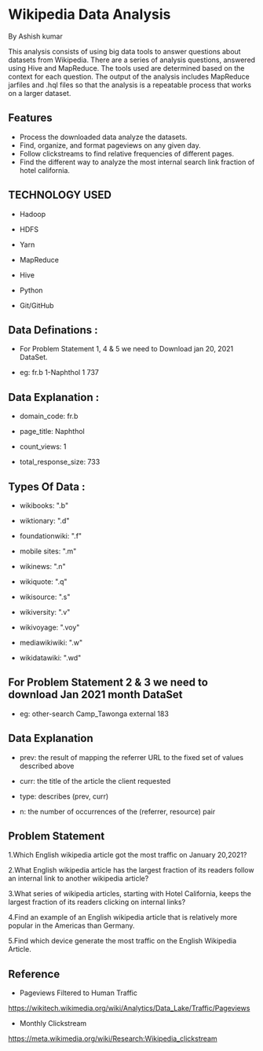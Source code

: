 # Wikipedia Data Analysis 
By Ashish kumar

This analysis consists of using big data tools to answer questions about datasets from Wikipedia. There are a series of analysis questions, answered using Hive and MapReduce. The tools used are determined based on the context for each question. The output of the analysis includes MapReduce jarfiles and .hql files so that the analysis is a repeatable process that works on a larger dataset.

## Features
- Process the downloaded data analyze the datasets.
- Find, organize, and format pageviews on any given day.
- Follow clickstreams to find relative frequencies of different pages.
- Find the different way to analyze the most internal search link fraction of hotel california.

## TECHNOLOGY USED  
- Hadoop

-  HDFS

-  Yarn

-  MapReduce

-  Hive

-  Python

-  Git/GitHub

## Data Definations :
-  For Problem Statement 1, 4 & 5 we need to Download jan 20, 2021 DataSet.

-  eg: fr.b 1-Naphthol 1 737

## Data Explanation :
-  domain_code: fr.b

-  page_title: Naphthol

-  count_views: 1

-  total_response_size: 733

## Types Of Data :
-  wikibooks: ".b"

-  wiktionary: ".d"

-  foundationwiki: ".f"

-  mobile sites: ".m"

-  wikinews: ".n"

-  wikiquote: ".q"

-  wikisource: ".s"

-  wikiversity: ".v"

-  wikivoyage: ".voy"

-  mediawikiwiki: ".w"

-  wikidatawiki: ".wd"

## For Problem Statement 2 & 3 we need to download Jan 2021 month DataSet 
-  eg: other-search Camp_Tawonga external 183

## Data Explanation 
-  prev: the result of mapping the referrer URL to the fixed set of values described above

-  curr: the title of the article the client requested

-  type: describes (prev, curr)

-  n: the number of occurrences of the (referrer, resource) pair

## Problem Statement 
1.Which English wikipedia article got the most traffic on January 20,2021?

2.What English wikipedia article has the largest fraction of its readers follow an internal link to another wikipedia article?

3.What series of wikipedia articles, starting with Hotel California, keeps the largest fraction of its readers clicking on internal links?

4.Find an example of an English wikipedia article that is relatively more popular in the Americas than Germany.

5.Find which device generate the most traffic on the English Wikipedia Article.


## Reference
-  Pageviews Filtered to Human Traffic

https://wikitech.wikimedia.org/wiki/Analytics/Data_Lake/Traffic/Pageviews

-  Monthly Clickstream

https://meta.wikimedia.org/wiki/Research:Wikipedia_clickstream
